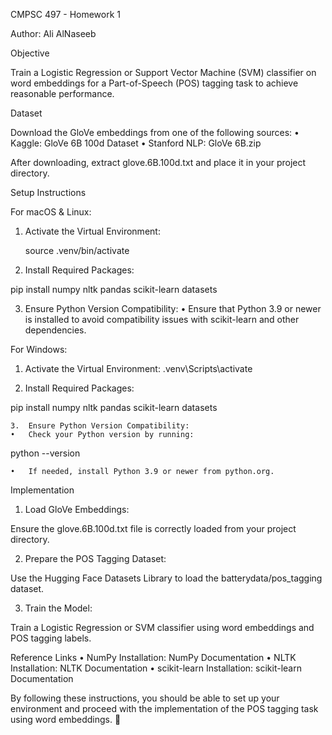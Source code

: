 CMPSC 497 - Homework 1

Author: Ali AlNaseeb

Objective

Train a Logistic Regression or Support Vector Machine (SVM) classifier on word embeddings for a Part-of-Speech (POS) tagging task to achieve reasonable performance.

Dataset

Download the GloVe embeddings from one of the following sources:
	•	Kaggle: GloVe 6B 100d Dataset
	•	Stanford NLP: GloVe 6B.zip

After downloading, extract glove.6B.100d.txt and place it in your project directory.

Setup Instructions

For macOS & Linux:
1.	Activate the Virtual Environment:

	source .venv/bin/activate


2.	Install Required Packages:

pip install numpy nltk pandas scikit-learn datasets


3.	Ensure Python Version Compatibility:
•	Ensure that Python 3.9 or newer is installed to avoid compatibility issues with scikit-learn and other dependencies.

For Windows:
1.	Activate the Virtual Environment:
   .venv\Scripts\activate


3.	Install Required Packages:

pip install numpy nltk pandas scikit-learn datasets


	3.	Ensure Python Version Compatibility:
	•	Check your Python version by running:

python --version


	•	If needed, install Python 3.9 or newer from python.org.

Implementation

1. Load GloVe Embeddings:

Ensure the glove.6B.100d.txt file is correctly loaded from your project directory.

2. Prepare the POS Tagging Dataset:

Use the Hugging Face Datasets Library to load the batterydata/pos_tagging dataset.

3. Train the Model:

Train a Logistic Regression or SVM classifier using word embeddings and POS tagging labels.

Reference Links
	•	NumPy Installation: NumPy Documentation
	•	NLTK Installation: NLTK Documentation
	•	scikit-learn Installation: scikit-learn Documentation

By following these instructions, you should be able to set up your environment and proceed with the implementation of the POS tagging task using word embeddings. 🚀
